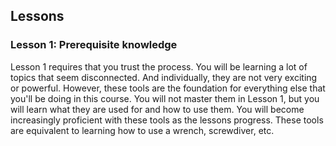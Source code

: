 ## Lessons

### Lesson 1: Prerequisite knowledge

Lesson 1 requires that you trust the process. You will be learning a lot of topics that seem disconnected. And individually, they are not very exciting or powerful. However, these tools are the foundation for everything else that you'll be doing in this course. You will not master them in Lesson 1, but you will learn what they are used for and how to use them. You will become increasingly proficient with these tools as the lessons progress. These tools are equivalent to learning how to use a wrench, screwdiver, etc.  